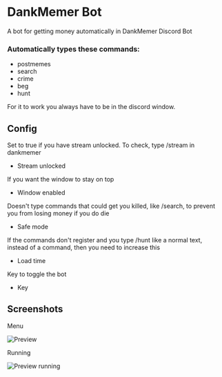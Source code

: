 # DankMemer Bot
A bot for getting money automatically in DankMemer Discord Bot


### Automatically types these commands:
- postmemes
- search
- crime
- beg
- hunt


For it to work you always have to be in the discord window.

## Config

Set to true if you have stream unlocked. To check, type /stream in dankmemer

- Stream unlocked

If you want the window to stay on top

- Window enabled

Doesn't type commands that could get you killed, like /search, to prevent you from losing money if you do die

- Safe mode

If the commands don't register and you type /hunt like a normal text, instead of a command, then you need to increase this

- Load time

Key to toggle the bot

- Key


## Screenshots

Menu


![Preview](https://github.com/user-attachments/assets/77102d0e-31e0-4d1f-90c0-ece46c562026)


Running


![Preview running](https://github.com/user-attachments/assets/c5b75729-ac26-44bd-93b4-19901cb8c64d)
